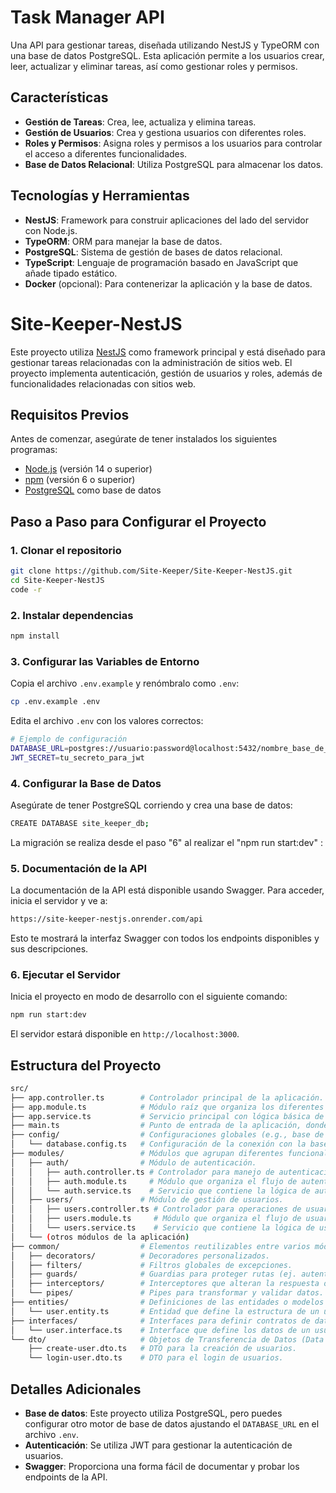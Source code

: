 # Task Manager API

Una API para gestionar tareas, diseñada utilizando NestJS y TypeORM con una base de datos PostgreSQL. Esta aplicación permite a los usuarios crear, leer, actualizar y eliminar tareas, así como gestionar roles y  permisos.

## Características

- **Gestión de Tareas**: Crea, lee, actualiza y elimina tareas.
- **Gestión de Usuarios**: Crea y gestiona usuarios con diferentes roles.
- **Roles y Permisos**: Asigna roles y permisos a los usuarios para controlar el acceso a diferentes funcionalidades.
- **Base de Datos Relacional**: Utiliza PostgreSQL para almacenar los datos.

## Tecnologías y Herramientas

- **NestJS**: Framework para construir aplicaciones del lado del servidor con Node.js.
- **TypeORM**: ORM para manejar la base de datos.
- **PostgreSQL**: Sistema de gestión de bases de datos relacional.
- **TypeScript**: Lenguaje de programación basado en JavaScript que añade tipado estático.
- **Docker** (opcional): Para contenerizar la aplicación y la base de datos.


# Site-Keeper-NestJS

Este proyecto utiliza [NestJS](https://nestjs.com/) como framework principal y está diseñado para gestionar tareas relacionadas con la administración de sitios web. El proyecto implementa autenticación, gestión de usuarios y roles, además de funcionalidades relacionadas con sitios web.

## Requisitos Previos

Antes de comenzar, asegúrate de tener instalados los siguientes programas:

- [Node.js](https://nodejs.org/) (versión 14 o superior)
- [npm](https://www.npmjs.com/) (versión 6 o superior)
- [PostgreSQL](https://www.postgresql.org/) como base de datos

## Paso a Paso para Configurar el Proyecto

### 1. Clonar el repositorio

```bash
git clone https://github.com/Site-Keeper/Site-Keeper-NestJS.git
cd Site-Keeper-NestJS
code -r
```

### 2. Instalar dependencias

```bash
npm install
```

### 3. Configurar las Variables de Entorno

Copia el archivo `.env.example` y renómbralo como `.env`:

```bash
cp .env.example .env
```

Edita el archivo `.env` con los valores correctos:

```bash
# Ejemplo de configuración
DATABASE_URL=postgres://usuario:password@localhost:5432/nombre_base_de_datos
JWT_SECRET=tu_secreto_para_jwt
```

### 4. Configurar la Base de Datos

Asegúrate de tener PostgreSQL corriendo y crea una base de datos:

```bash
CREATE DATABASE site_keeper_db;
```

La migración se realiza desde el paso "6" al realizar el "npm run start:dev" :

### 5. Documentación de la API

La documentación de la API está disponible usando Swagger. Para acceder, inicia el servidor y ve a:

```bash
https://site-keeper-nestjs.onrender.com/api
```

Esto te mostrará la interfaz Swagger con todos los endpoints disponibles y sus descripciones.

### 6. Ejecutar el Servidor

Inicia el proyecto en modo de desarrollo con el siguiente comando:

```bash
npm run start:dev
```

El servidor estará disponible en `http://localhost:3000`.

<!-- ### 7. Pruebas Unitarias

Para ejecutar las pruebas del proyecto, usa el comando:

```bash
npm run test
``` -->

## Estructura del Proyecto

```bash
src/
├── app.controller.ts        # Controlador principal de la aplicación.
├── app.module.ts            # Módulo raíz que organiza los diferentes módulos de la aplicación.
├── app.service.ts           # Servicio principal con lógica básica de negocio.
├── main.ts                  # Punto de entrada de la aplicación, donde se inicia NestJS.
├── config/                  # Configuraciones globales (e.g., base de datos, variables de entorno, etc.).
│   └── database.config.ts   # Configuración de la conexión con la base de datos.
├── modules/                 # Módulos que agrupan diferentes funcionalidades de la aplicación.
│   ├── auth/                # Módulo de autenticación.
│   │   ├── auth.controller.ts # Controlador para manejo de autenticación (login, register, etc.).
│   │   ├── auth.module.ts     # Módulo que organiza el flujo de autenticación.
│   │   └── auth.service.ts    # Servicio que contiene la lógica de autenticación.
│   ├── users/               # Módulo de gestión de usuarios.
│   │   ├── users.controller.ts # Controlador para operaciones de usuarios.
│   │   ├── users.module.ts     # Módulo que organiza el flujo de usuarios.
│   │   └── users.service.ts    # Servicio que contiene la lógica de usuarios.
│   └── (otros módulos de la aplicación)
├── common/                  # Elementos reutilizables entre varios módulos.
│   ├── decorators/          # Decoradores personalizados.
│   ├── filters/             # Filtros globales de excepciones.
│   ├── guards/              # Guardias para proteger rutas (ej. autenticación).
│   ├── interceptors/        # Interceptores que alteran la respuesta o petición.
│   └── pipes/               # Pipes para transformar y validar datos.
├── entities/                # Definiciones de las entidades o modelos de la base de datos.
│   └── user.entity.ts       # Entidad que define la estructura de un usuario.
├── interfaces/              # Interfaces para definir contratos de datos.
│   └── user.interface.ts    # Interface que define los datos de un usuario.
└── dto/                     # Objetos de Transferencia de Datos (Data Transfer Objects).
    ├── create-user.dto.ts   # DTO para la creación de usuarios.
    └── login-user.dto.ts    # DTO para el login de usuarios.

```


## Detalles Adicionales

- **Base de datos**: Este proyecto utiliza PostgreSQL, pero puedes configurar otro motor de base de datos ajustando el `DATABASE_URL` en el archivo `.env`.
- **Autenticación**: Se utiliza JWT para gestionar la autenticación de usuarios.
- **Swagger**: Proporciona una forma fácil de documentar y probar los endpoints de la API.
